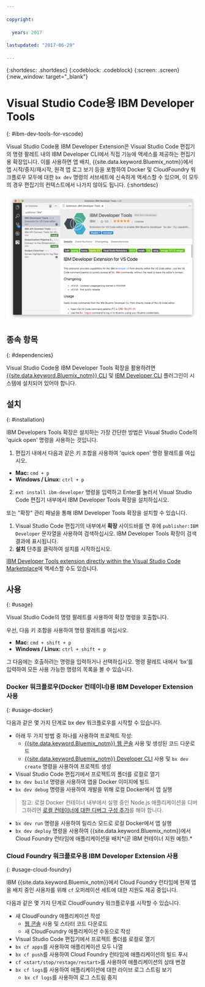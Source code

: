 ```yaml
---

copyright:

  years: 2017

lastupdated: "2017-06-29"

---
```


{:shortdesc: .shortdesc}
{:codeblock: .codeblock}
{:screen: .screen}
{:new_window: target="_blank"}

# Visual Studio Code용 IBM Developer Tools
{: #ibm-dev-tools-for-vscode}

Visual Studio Code용 IBM Developer Extension은 Visual Studio Code 편집기의 명령 팔레트 내의 IBM Developer CLI에서 직접 기능에 액세스를 제공하는 편집기용 확장입니다. 이를 사용하면 앱 배치, {{site.data.keyword.Bluemix_notm}}에서 앱 시작/중지/재시작, 원격 앱 로그 보기 등을 포함하여 Docker 및 CloudFoundry 워크플로우 모두에 대한 `bx dev` 명령의 서브세트에 신속하게 액세스할 수 있으며, 이 모두의 경우 편집기의 컨텍스트에서 나가지 않아도 됩니다.
{:shortdesc}

![IBM Developer Tools 확장 다운로드 화면의 화면 캡처.](ibm-dev-tools-for-vscode.png "Visual Studio Code 내의 확장 다운로드 화면")

## 종속 항목
{: #dependencies}

Visual Studio Code용 IBM Developer Tools 확장을 활용하려면 [{{site.data.keyword.Bluemix_notm}} CLI](https://plugins.ng.bluemix.net/ui/home.html) 및 [IBM Developer CLI](/docs/cloudnative/dev_cli.html) 플러그인이 시스템에 설치되어 있어야 합니다. 

## 설치
{: #installation}

IBM Developers Tools 확장은 설치하는 가장 간단한 방법은 Visual Studio Code의 'quick open' 명령을 사용하는 것입니다. 

1. 편집기 내에서 다음과 같은 키 조합을 사용하여 'quick open' 명령 팔레트를 여십시오. 

  * **Mac:** `cmd + p`
  * **Windows / Linux:** `ctrl + p`

2. `ext install ibm-developer` 명령을 입력하고 Enter를 눌러서 Visual Studio Code 편집기 내부에서 IBM Developer Tools 확장을 설치하십시오. 

또는 "확장" 관리 패널을 통해 IBM Developer Tools 확장을 설치할 수 있습니다.

1. Visual Studio Code 편집기의 내부에서 **확장** 사이드바를 연 후에 `publisher:IBM Developer` 문자열을 사용하여 검색하십시오. IBM Developer Tools 확장이 검색 결과에 표시됩니다.  
2. **설치** 단추를 클릭하여 설치를 시작하십시오.

[IBM Developer Tools extension directly within the Visual Studio Code Marketplace](https://marketplace.visualstudio.com/items?itemName=IBM.ibm-developer)에 액세스할 수도 있습니다.


## 사용
{: #usage}

Visual Studio Code의 명령 팔레트를 사용하여 확장 명령을 호출합니다.

우선, 다음 키 조합을 사용하여 명령 팔레트를 여십시오.

* **Mac:** `cmd + shift + p`
* **Windows / Linux:** `ctrl + shift + p`

그 다음에는 호출하려는 명령을 입력하거나 선택하십시오. 명령 팔레트 내에서 ‘bx’를 입력하여 모든 사용 가능한 명령의 목록을 볼 수 있습니다.  

### Docker 워크플로우(Docker 컨테이너)용 IBM Developer Extension 사용
{: #usage-docker}

다음과 같은 몇 가지 단계로 bx dev 워크플로우를 시작할 수 있습니다.
* 아래 두 가지 방법 중 하나를 사용하여 프로젝트 작성: 
  * [{{site.data.keyword.Bluemix_notm}} 웹 콘솔](https://console.ng.bluemix.net/developer/getting-started/) 사용 및 생성된 코드 다운로드
  * [{{site.data.keyword.Bluemix_notm}} Developer CLI](/docs/cloudnative/dev_cli.html) 사용 및 `bx dev create` 명령을 사용하여 프로젝트 생성
* Visual Studio Code 편집기에서 프로젝트의 폴더를 로컬로 열기
* `bx dev build` 명령을 사용하여 앱을 Docker 이미지에 빌드
* `bx dev debug` 명령을 사용하여 개발을 위해 로컬 Docker에서 앱 실행
> 참고: 로컬 Docker 컨테이너 내부에서 실행 중인 Node.js 애플리케이션을 디버그하려면 [로컬 컨테이너에 대한 디버그 구성 추가](https://github.com/IBM-Bluemix/ibm-developer-extension-vscode#debugging-nodejs-apps-within-the-local-docker-container)를 해야 합니다.

* `bx dev run` 명령을 사용하여 릴리스 모드로 로컬 Docker에서 앱 실행
* `bx dev deploy` 명령을 사용하여 {{site.data.keyword.Bluemix_notm}}에서 Cloud Foundry 런타임에 애플리케이션을 배치*(곧 IBM 컨테이너 지원 예정).*

### Cloud Foundry 워크플로우용 IBM Developer Extension 사용
{: #usage-cloud-foundry}

IBM {{site.data.keyword.Bluemix_notm}}에서 Cloud Foundry 런타임에 현재 앱을 배치 중인 사용자를 위해 `cf` 오퍼레이션 세트에 대한 지원도 제공 중입니다. 

다음과 같은 몇 가지 단계로 CloudFoundry 워크플로우를 시작할 수 있습니다.
* 새 CloudFoundry 애플리케이션 작성
  * [웹 콘솔](https://console.ng.bluemix.net/dashboard/cf-apps) 사용 및 스타터 코드 다운로드
  * 새 CloudFoundry 애플리케이션 수동으로 작성
* Visual Studio Code 편집기에서 프로젝트 폴더를 로컬로 열기
* `bx cf apps`를 사용하여 애플리케이션 모두 나열
* `bx cf push`를 사용하여 Cloud Foundry 런타임에 애플리케이션의 빌드 푸시
* `cf <start/stop/restage/restart>`를 사용하여 애플리케이션의 상태 변경
* `bx cf logs`를 사용하여 애플리케이션에 대한 라이브 로그 스트림 보기
  * `bx cf logs`를 사용하여 로그 스트림 중지




